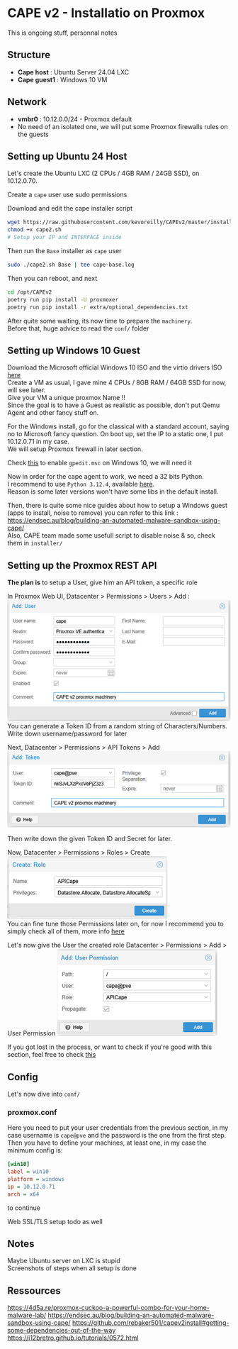 # CAPE v2 - Installatio on Proxmox

This is ongoing stuff, personnal notes

## Structure

- **Cape host** : Ubuntu Server 24.04 LXC
- **Cape guest1** : Windows 10 VM

## Network

- **vmbr0** : 10.12.0.0/24 - Proxmox default
- No need of an isolated one, we will put some Proxmox firewalls rules on the guests

## Setting up Ubuntu 24 Host

Let's create the Ubuntu LXC (2 CPUs / 4GB RAM / 24GB SSD), on 10.12.0.70.

Create a ```cape``` user use sudo permissions

Download and edit the cape installer script

```bash
wget https://raw.githubusercontent.com/kevoreilly/CAPEv2/master/installer/cape2.sh
chmod +x cape2.sh
# Setup your IP and INTERFACE inside
```

Then run the ```Base``` installer as ```cape``` user

```bash
sudo ./cape2.sh Base | tee cape-base.log
```
Then you can reboot, and next

```bash
cd /opt/CAPEv2
poetry run pip install -U proxmoxer
poetry run pip install -r extra/optional_dependencies.txt
```

After quite some waiting, its now time to prepare the ```machinery```.\
Before that, huge advice to read the ```conf/``` folder

## Setting up Windows 10 Guest

Download the Microsoft official Windows 10 ISO and the virtio drivers ISO [here](https://fedorapeople.org/groups/virt/virtio-win/direct-downloads/stable-virtio/virtio-win.iso)\
Create a VM as usual, I gave mine 4 CPUs / 8GB RAM / 64GB SSD for now, will see later.  
Give your VM a unique proxmox Name !!  
Since the goal is to have a Guest as realistic as possible, don't put Qemu Agent and other fancy stuff on.

For the Windows install, go for the classical with a standard account, saying no to Microsoft fancy question.
On boot up, set the IP to a static one, I put 10.12.0.71 in my case.  
We will setup Proxmox firewall in later section.

Check [this](https://www.informatiweb.net/tutoriels/informatique/windows/windows-10-11-ajouter-l-editeur-de-gpo-gpedit-msc-sous-windows-famille.html) to enable ```gpedit.msc``` on Windows 10, we will need it

Now in order for the cape agent to work, we need a 32 bits Python.  
I recommend to use ```Python 3.12.4```, available [here](https://www.python.org/downloads/release/python-3124/).  
Reason is some later versions won't have some libs in the default install.

Then, there is quite some nice guides about how to setup a Windows guest (apps to install, noise to remove) you can refer to this link : https://endsec.au/blog/building-an-automated-malware-sandbox-using-cape/  
Also, CAPE team made some usefull script to disable noise & so, check them in ```installer/```

## Setting up the Proxmox REST API

**The plan is** to setup a User, give him an API token, a specific role

In Proxmox Web UI, Datacenter > Permissions > Users > Add :  
![Proxmox API user creation](imgs/pve_useradd.png)  
You can generate a Token ID from a random string of Characters/Numbers.  
Write down username/password for later

Next,  Datacenter > Permissions > API Tokens > Add
![API token creation](imgs/pve_apiadd.png)

Then write down the given Token ID and Secret for later. 

Now, Datacenter > Permissions > Roles > Create
![Role creation](imgs/pve_roleadd.png)  
You can fine tune those Permissions later on, for now I recommend you to simply check all of them, more info [here](https://pve.proxmox.com/pve-docs/pve-admin-guide.html#pveum_permission_management)  

Let's now give the User the created role
Datacenter > Permissions > Add > User Permission
![Permission creation](imgs/pve_permissionadd.png)  



If you got lost in the process, or want to check if you're good with this section, feel free to check [this](https://i12bretro.github.io/tutorials/0572.html)

## Config

Let's now dive into ```conf/```

### proxmox.conf

Here you need to put your user credentials from the previous section, in my case username is ```cape@pve``` and the password is the one from the first step.  
Then you have to define your machines, at least one, in my case the minimum config is:
```ini
[win10]
label = win10
platform = windows
ip = 10.12.0.71
arch = x64
```
to continue

Web SSL/TLS setup todo as well

## Notes

Maybe Ubuntu server on LXC is stupid  
Screenshots of steps when all setup is done

## Ressources

https://4d5a.re/proxmox-cuckoo-a-powerful-combo-for-your-home-malware-lab/
https://endsec.au/blog/building-an-automated-malware-sandbox-using-cape/
https://github.com/rebaker501/capev2install#getting-some-dependencies-out-of-the-way  
https://i12bretro.github.io/tutorials/0572.html